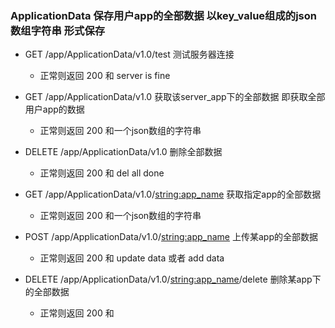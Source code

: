 
### ApplicationData 保存用户app的全部数据 以key_value组成的json数组字符串 形式保存
* GET /app/ApplicationData/v1.0/test 测试服务器连接
    * 正常则返回 200 和 server is fine

* GET /app/ApplicationData/v1.0 获取该server_app下的全部数据 即获取全部用户app的数据
    * 正常则返回 200 和一个json数组的字符串

* DELETE /app/ApplicationData/v1.0 删除全部数据
    * 正常则返回 200 和 del all done



* GET /app/ApplicationData/v1.0/<string:app_name> 获取指定app的全部数据
    * 正常则返回 200 和一个json数组的字符串

* POST /app/ApplicationData/v1.0/<string:app_name> 上传某app的全部数据
    * 正常则返回 200 和 update data 或者 add data

* DELETE /app/ApplicationData/v1.0/<string:app_name>/delete 删除某app下的全部数据
    * 正常则返回 200 和
